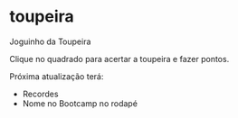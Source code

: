 # toupeira
Joguinho da Toupeira

Clique no quadrado para acertar a toupeira e fazer pontos.


Próxima atualização terá:
  * Recordes
  * Nome no Bootcamp no rodapé
